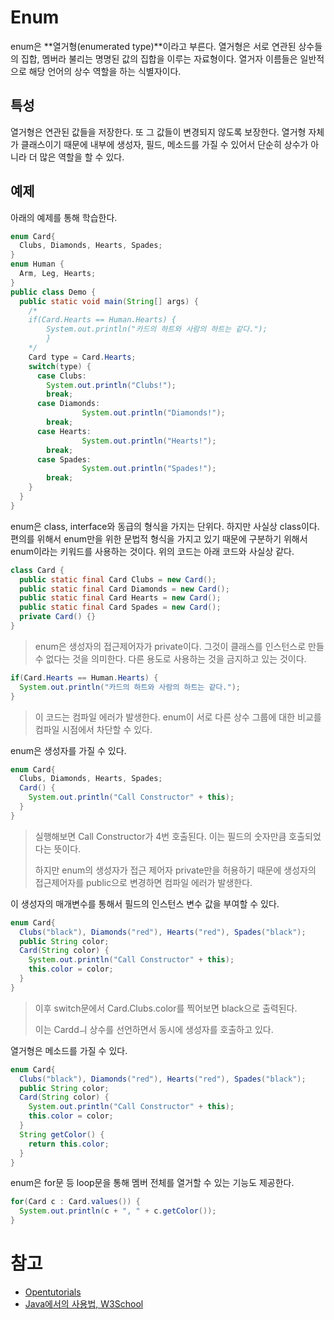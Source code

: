 # Enum

enum은 **열거형(enumerated type)**이라고 부른다. 
열거형은 서로 연관된 상수들의 집합, 멤버라 불리는 명명된 값의 집합을 이루는 자료형이다.
열거자 이름들은 일반적으로 해당 언어의 상수 역할을 하는 식별자이다. 

## 특성

열거형은 연관된 값들을 저장한다. 또 그 값들이 변경되지 않도록 보장한다.
열거형 자체가 클래스이기 때문에 내부에 생성자, 필드, 메소드를 가질 수 있어서 단순히 상수가 아니라 더 많은 역할을 할 수 있다.

## 예제

아래의 예제를 통해 학습한다.

```java
enum Card{
  Clubs, Diamonds, Hearts, Spades;
}
enum Human {
  Arm, Leg, Hearts;
}
public class Demo {
  public static void main(String[] args) {
    /*
    if(Card.Hearts == Human.Hearts) {
  		System.out.println("카드의 하트와 사람의 하트는 같다.");
		}
    */
    Card type = Card.Hearts;
    switch(type) {
      case Clubs:
        System.out.println("Clubs!");
        break;
      case Diamonds:
				System.out.println("Diamonds!");
        break;
      case Hearts:
				System.out.println("Hearts!");
        break;
      case Spades:
				System.out.println("Spades!");
        break;
    }
  }
}
```

enum은 class, interface와 동급의 형식을 가지는 단위다. 하지만 사실상 class이다. 편의를 위해서 enum만을 위한 문법적 형식을 가지고 있기 때문에 구분하기 위해서 enum이라는 키워드를 사용하는 것이다. 위의 코드는 아래 코드와 사실상 같다.

```java
class Card {
  public static final Card Clubs = new Card();
  public static final Card Diamonds = new Card();
  public static final Card Hearts = new Card();
  public static final Card Spades = new Card();
  private Card() {}
}
```

>   enum은 생성자의 접근제어자가 private이다. 그것이 클래스를 인스턴스로 만들수 없다는 것을 의미한다. 다른 용도로 사용하는 것을 금지하고 있는 것이다.

```java
if(Card.Hearts == Human.Hearts) {
  System.out.println("카드의 하트와 사람의 하트는 같다.");
}
```

>   이 코드는 컴파일 에러가 발생한다. 
>   enum이 서로 다른 상수 그룹에 대한 비교를 컴파일 시점에서 차단할 수 있다.

enum은 생성자를 가질 수 있다.

```java
enum Card{
  Clubs, Diamonds, Hearts, Spades;
  Card() {
    System.out.println("Call Constructor" + this);
  }
}
```

>   실행해보면 Call Constructor가 4번 호출된다. 이는 필드의 숫자만큼 호출되었다는 뜻이다. 
>
>   하지만 enum의 생성자가 접근 제어자 private만을 허용하기 때문에 생성자의 접근제어자를 public으로 변경하면 컴파일 에러가 발생한다.

이 생성자의 매개변수를 통해서 필드의 인스턴스 변수 값을 부여할 수 있다.

```java
enum Card{
  Clubs("black"), Diamonds("red"), Hearts("red"), Spades("black");
  public String color;
  Card(String color) {
    System.out.println("Call Constructor" + this);
    this.color = color;
  }
}
```

>   이후 switch문에서 Card.Clubs.color를 찍어보면 black으로 출력된다.
>
>   이는 Carddㅢ 상수를 선언하면서 동시에 생성자를 호출하고 있다.

열거형은 메소드를 가질 수 있다.

```java
enum Card{
  Clubs("black"), Diamonds("red"), Hearts("red"), Spades("black");
  public String color;
  Card(String color) {
    System.out.println("Call Constructor" + this);
    this.color = color;
  }
  String getColor() {
    return this.color;
  }
}
```

enum은 for문 등 loop문을 통해 멤버 전체를 열거할 수 있는 기능도 제공한다.

```java
for(Card c : Card.values()) {
  System.out.println(c + ", " + c.getColor());
}
```



# 참고

*   [Opentutorials](https://opentutorials.org/course/2517/14151)
*   [Java에서의 사용법, W3School](https://www.w3schools.com/java/java_enums.asp)